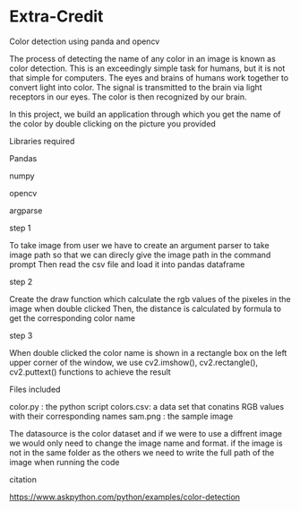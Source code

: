 # Extra-Credit
Color detection using panda and opencv

The process of detecting the name of any color in an image is known as color detection. This is an exceedingly simple task for humans, but it is not that simple for computers. The eyes and brains of humans work together to convert light into color. The signal is transmitted to the brain via light receptors in our eyes. The color is then recognized by our brain.

In this project, we build an application through which you get the name of the color by double clicking on the picture you provided

Libraries required

Pandas

numpy

opencv

argparse

step 1

To take image from user we have to create an argument parser to take image path so that we can direcly give the image path in the command prompt
Then read the csv file and load it into pandas dataframe

step 2

Create the draw function which calculate the rgb values of the pixeles in the image when double clicked
Then, the distance is calculated by formula to get the corresponding color name

step 3

When double clicked the color name is shown in a rectangle box on the left upper corner of the window, we use cv2.imshow(), cv2.rectangle(), cv2.puttext() functions to achieve the result

Files included

color.py : the python script
colors.csv: a data set that conatins RGB values with their corresponding names 
sam.png : the sample image 

The datasource is the color dataset and if we were to use a diffrent image we would only need to change the image name and format. if the image is not in the same folder as the others we need to write the full path of the image when running the code 

citation

https://www.askpython.com/python/examples/color-detection
